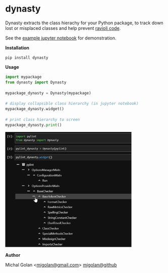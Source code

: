 # dynasty

Dynasty extracts the class hierachy for your Python package, to track down lost or misplaced classes and help prevent [ravioli code](https://docs.python-guide.org/writing/structure).

See the [example jupyter notebook](https://github.com/migolan/dynasty/blob/main/example.ipynb) for demonstration.

**Installation**
```buildoutcfg
pip install dynasty
```

**Usage**
```python
import mypackage
from dynasty import Dynasty

mypackage_dynasty = Dynasty(mypackage)

# display collapsible class hierarchy (in jupyter notebook)
mypackage_dynasty.widget()

# print class hierarchy to screen
mypackage_dynasty.print()
```
<img src="https://github.com/migolan/dynasty/blob/main/widget_demo.gif" width="400">

**Author**

Michal Golan <[migolan@gmail.com](mailto:migolan@gmail.com)> [migolan@github](https://github.com/migolan)
